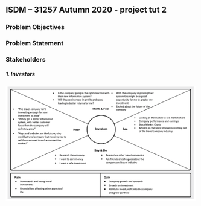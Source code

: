 ## ISDM – 31257 Autumn 2020 - project tut 2

### **Problem Objectives**


### **Problem Statement**


### **Stakeholders**

#####  1.  Investors

![investors empathy map](img/investors_empathy.png)






